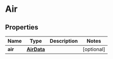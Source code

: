 

# Air


## Properties

| Name | Type | Description | Notes |
|------------ | ------------- | ------------- | -------------|
|**air** | [**AirData**](AirData.md) |  |  [optional] |



